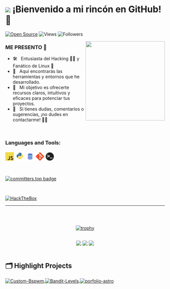 <h1><img src="https://emojis.slackmojis.com/emojis/images/1531849430/4246/blob-sunglasses.gif?1531849430" width="30"/> ¡Bienvenido a mi rincón en GitHub! 🚀</h1>

[![Open Source](https://badges.frapsoft.com/os/v1/open-source.svg?v=102)](https://github.com/ellerbrock/open-source-badge/)
![Views](https://komarev.com/ghpvc/?username=thebhacker&label=Profile%20views&color=0e75b6&style=flat)
![Followers](https://img.shields.io/github/followers/theBhacker?style=flat&logo=github)
<br>

<img align="right" height="250" width="250" alt="" src="https://media0.giphy.com/media/v1.Y2lkPTc5MGI3NjExdmRtcmpqMmNtdmd0emJrZWpxdHprcmc5bjM5M2h4Z2gyeXdveWh4YiZlcD12MV9pbnRlcm5naWZfYnlfaWQmY3Q9Zw/25Itcrcuwkyq3ohubJ/giphy.gif" 
      alt="Animación Hacking" width="250">
      
### ME PRESENTO 👋

- 🛠 &nbsp; Entusiasta del Hacking 👨‍💻 y Fanático de Linux 🐧
- 🚀 &nbsp; Aquí encontrarás las herramientas y entornos que he desarrollado.
- 🎯 &nbsp; Mi objetivo es ofrecerte recursos claros, intuitivos y eficaces para potenciar tus proyectos.
- 💬 &nbsp; Si tienes dudas, comentarios o sugerencias, ¡no dudes en contactarme! 💬✨



<br>

### Languages and Tools:

<code><img height="27" src="https://raw.githubusercontent.com/github/explore/80688e429a7d4ef2fca1e82350fe8e3517d3494d/topics/javascript/javascript.png" alt="javascript"></code>
<code><img height="30" src="https://raw.githubusercontent.com/github/explore/80688e429a7d4ef2fca1e82350fe8e3517d3494d/topics/python/python.png" alt="python"></code>
<code><img height="27" src="https://raw.githubusercontent.com/github/explore/80688e429a7d4ef2fca1e82350fe8e3517d3494d/topics/sql/sql.png" alt="sql"></code>
<code><img height="27" src="https://raw.githubusercontent.com/devicons/devicon/master/icons/git/git-original.svg" alt="git"></code>
<code><img height="27" src="https://raw.githubusercontent.com/github/explore/80688e429a7d4ef2fca1e82350fe8e3517d3494d/topics/terminal/terminal.png" alt="terminal"></code>

<br>

[![committers.top badge](https://user-badge.committers.top/spain_private/thebhacker.svg)](https://user-badge.committers.top/spain_private/thebhacker)

<br>

<a href="https://app.hackthebox.com/users/2053534"><img src="https://www.hackthebox.com/badge/image/2053534" alt="HackTheBox"></a>

<hr>

<br><br>

<div align = center>

[![trophy](https://github-profile-trophy.vercel.app/?username=thebhacker&theme=dracula&no-frame=true&align=center)](https://github.com/ryo-ma/github-profile-trophy)

</div>
<br>


<div align = center>

 <img height="180em" src="https://github-readme-stats.vercel.app/api?username=thebhacker&show_icons=true&title_color=fff&icon_color=79ff97&text_color=9f9f9f&bg_color=151515"/>

 <img height="180em" src="https://github-readme-stats.vercel.app/api/top-langs/?username=thebhacker&show_icons=true&title_color=fff&icon_color=79ff97&text_color=9f9f9f&bg_color=151515&hide_border=true&layout=compact&langs_count=8"/>

 <img height="180em" src="https://github-readme-streak-stats.herokuapp.com/?user=thebhacker&show_icons=true&title_color=fff&icon_color=79ff97&text_color=9f9f9f&bg_color=151515&hide_border=true"/>
 
</div>

<br>

## 🗂️ Highlight Projects

<a href="https://github.com/theBhacker/Custom-Bspwm">
  <img align="center" src="https://github-readme-stats.vercel.app/api/pin/?username=thebhacker&repo=Custom-Bspwm&show_icons=true&line_height=27&title_color=6aa6f8&text_color=8a919a&icon_color=6aa6f8&bg_color=22272e" alt="Custom-Bspwm" />
</a>

<a href="https://github.com/theBhacker/Bandit-Levels">
  <img align="center" src="https://github-readme-stats.vercel.app/api/pin/?username=thebhacker&repo=Bandit-Levels&show_icons=true&line_height=27&title_color=6aa6f8&text_color=8a919a&icon_color=6aa6f8&bg_color=22272e" alt="Bandit-Levels" />
</a>

<a href="https://github.com/theBhacker/porfolio-astro">
  <img align="center" src="https://github-readme-stats.vercel.app/api/pin/?username=thebhacker&repo=porfolio-astro&show_icons=true&line_height=27&title_color=6aa6f8&text_color=8a919a&icon_color=6aa6f8&bg_color=22272e" alt="porfolio-astro" />
</a>
